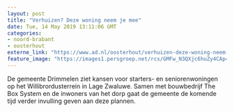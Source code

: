 ```yaml
---
layout: post
title: "Verhuizen? Deze woning neem je mee"
date: Tue, 14 May 2019 13:11:06 GMT
categories: 
- noord-brabant 
- oosterhout 
externe_link: "https://www.ad.nl/oosterhout/verhuizen-deze-woning-neem-je-mee~aee2a217/"
feature_image: "https://images1.persgroep.net/rcs/GMFw_N3QXjc6huZy4CAp423sFYs/diocontent/148262032/_fitwidth/400/?appId=21791a8992982cd8da851550a453bd7f&quality=0.7"
---
```


De gemeente Drimmelen ziet kansen voor starters- en seniorenwoningen op het Willibrordusterrein in Lage Zwaluwe. Samen met bouwbedrijf The Box System en de inwoners van het dorp gaat de gemeente de komende tijd verder invulling geven aan deze plannen.
